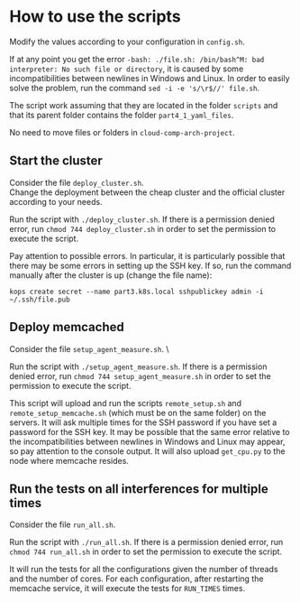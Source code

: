 # How to use the scripts

Modify the values according to your configuration in `config.sh`.

If at any point you get the error `-bash: ./file.sh: /bin/bash^M: bad interpreter: No such file or directory`, it is caused by some incompatibilities between newlines in Windows and Linux. In order to easily solve the problem, run the command `sed -i -e 's/\r$//' file.sh`.

The script work assuming that they are located in the folder `scripts` and that its parent folder contains the folder `part4_1_yaml_files`.

No need to move files or folders in `cloud-comp-arch-project`.

## Start the cluster

Consider the file `deploy_cluster.sh`. \
Change the deployment between the cheap cluster and the official cluster according to your needs.

Run the script with `./deploy_cluster.sh`. If there is a permission denied error, run `chmod 744 deploy_cluster.sh` in order to set the permission to execute the script.

Pay attention to possible errors. In particular, it is particularly possible that there may be some errors in setting up the SSH key. If so, run the command manually after the cluster is up (change the file name):

```
kops create secret --name part3.k8s.local sshpublickey admin -i ~/.ssh/file.pub
```

## Deploy memcached

Consider the file `setup_agent_measure.sh`. \

Run the script with `./setup_agent_measure.sh`. If there is a permission denied error, run `chmod 744 setup_agent_measure.sh` in order to set the permission to execute the script.

This script will upload and run the scripts `remote_setup.sh` and `remote_setup_memcache.sh` (which must be on the same folder) on the servers. It will ask multiple times for the SSH password if you have set a password for the SSH key. It may be possible that the same error relative to the incompatibilities between newlines in Windows and Linux may appear, so pay attention to the console output. It will also upload `get_cpu.py` to the node where memcache resides.

## Run the tests on all interferences for multiple times

Consider the file `run_all.sh`.

Run the script with `./run_all.sh`. If there is a permission denied error, run `chmod 744 run_all.sh` in order to set the permission to execute the script.

It will run the tests for all the configurations given the number of threads and the number of cores. For each configuration, after restarting the memcache service, it will execute the tests for `RUN_TIMES` times.